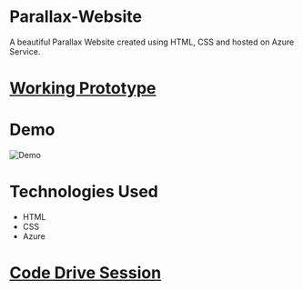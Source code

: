 # Parallax-Website
A beautiful Parallax Website created using HTML, CSS and hosted on Azure Service.

# [Working Prototype](https://nikitha2309.github.io/Parallax-Website/)

# Demo
![Demo](https://github.com/Nikitha2309/Parallax-Website/blob/main/images/Demo.gif)

# Technologies Used
* HTML
* CSS
* Azure

# [Code Drive Session](https://youtu.be/2zRC24UwFvs)

